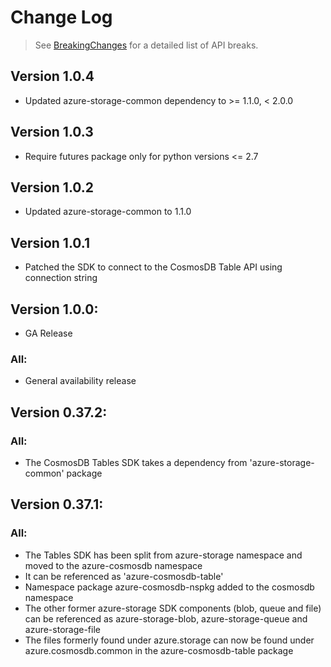 # Change Log

> See [BreakingChanges](BreakingChanges.md) for a detailed list of API breaks.

## Version 1.0.4
- Updated azure-storage-common dependency to >= 1.1.0, < 2.0.0

## Version 1.0.3
- Require futures package only for python versions <= 2.7

## Version 1.0.2
- Updated azure-storage-common to 1.1.0

## Version 1.0.1
- Patched the SDK to connect to the CosmosDB Table API using connection string 

## Version 1.0.0:
- GA Release

### All:
- General availability release

## Version 0.37.2:

### All:
- The CosmosDB Tables SDK takes a dependency from 'azure-storage-common' package

## Version 0.37.1:
    
### All:
- The Tables SDK has been split from azure-storage namespace and moved to the azure-cosmosdb namespace
- It can be referenced as 'azure-cosmosdb-table'
- Namespace package azure-cosmosdb-nspkg added to the cosmosdb namespace
- The other former azure-storage SDK components (blob, queue and file) can be referenced as azure-storage-blob,
azure-storage-queue and azure-storage-file
- The files formerly found under azure.storage can now be found under azure.cosmosdb.common in the azure-cosmosdb-table package


